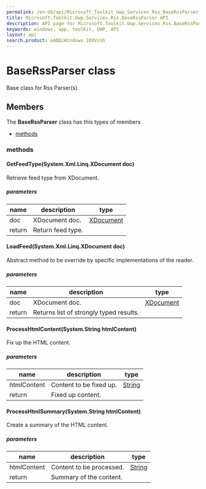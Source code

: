 ```yaml
---
permalink: /en-US/api/Microsoft_Toolkit_Uwp_Services_Rss_BaseRssParser.htm
title: Microsoft.Toolkit.Uwp.Services.Rss.BaseRssParser API 
description: API page for Microsoft.Toolkit.Uwp.Services.Rss.BaseRssParser
keywords: windows, app, toolkit, UWP, API
layout: api
search.product: eADQiWindows 10XVcnh
---
```



# BaseRssParser class

Base class for Rss Parser(s).

## Members

The **BaseRssParser** class has this types of members

* [methods](#methods)

### methods

#### GetFeedType(System.Xml.Linq.XDocument doc)

Retrieve feed type from XDocument.

##### parameters



| name | description | type || --- | --- | --- || doc | XDocument doc. | [XDocument](https://msdn.microsoft.com/library/windows/apps/System.Xml.Linq.XDocument) || return |Return feed type. |


#### LoadFeed(System.Xml.Linq.XDocument doc)

Abstract method to be override by specific implementations of the reader.

##### parameters



| name | description | type || --- | --- | --- || doc | XDocument doc. | [XDocument](https://msdn.microsoft.com/library/windows/apps/System.Xml.Linq.XDocument) || return |Returns list of strongly typed results. |


#### ProcessHtmlContent(System.String htmlContent)

Fix up the HTML content.

##### parameters



| name | description | type || --- | --- | --- || htmlContent | Content to be fixed up. | [String](https://msdn.microsoft.com/library/windows/apps/System.String) || return |Fixed up content. |


#### ProcessHtmlSummary(System.String htmlContent)

Create a summary of the HTML content.

##### parameters



| name | description | type || --- | --- | --- || htmlContent | Content to be processed. | [String](https://msdn.microsoft.com/library/windows/apps/System.String) || return |Summary of the content. |

